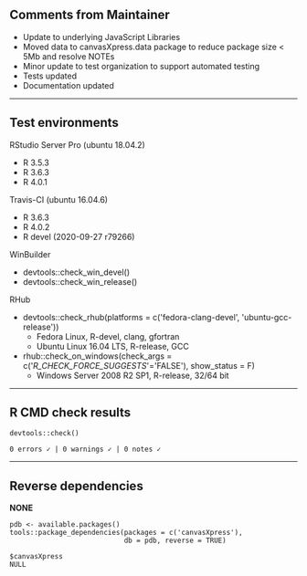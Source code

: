 ## Comments from Maintainer

* Update to underlying JavaScript Libraries  
* Moved data to canvasXpress.data package to reduce package size < 5Mb and resolve NOTEs
* Minor update to test organization to support automated testing  
* Tests updated  
* Documentation updated  

---  

## Test environments


RStudio Server Pro (ubuntu 18.04.2)  

* R 3.5.3  
* R 3.6.3
* R 4.0.1

Travis-CI (ubuntu 16.04.6)

* R 3.6.3
* R 4.0.2
* R devel (2020-09-27 r79266)

WinBuilder

* devtools::check_win_devel()  
* devtools::check_win_release()  

RHub

* devtools::check_rhub(platforms = c('fedora-clang-devel', 'ubuntu-gcc-release'))   
  * Fedora Linux, R-devel, clang, gfortran  
  * Ubuntu Linux 16.04 LTS, R-release, GCC  
* rhub::check_on_windows(check_args = c('_R_CHECK_FORCE_SUGGESTS_'='FALSE'), show_status = F)  
  * Windows Server 2008 R2 SP1, R-release, 32/64 bit

---  

## R CMD check results


```
devtools::check()  

0 errors ✓ | 0 warnings ✓ | 0 notes ✓
```

---  

## Reverse dependencies


**NONE**

```
pdb <- available.packages()
tools::package_dependencies(packages = c('canvasXpress'),
                            db = pdb, reverse = TRUE)
                            
$canvasXpress  
NULL 
```

